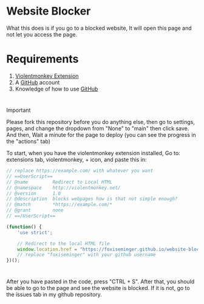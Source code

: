 # Website Blocker
What this does is if you go to a blocked website, It will open this page and not let you access the page.
# Requirements
1. [Violentmonkey Extension](https://violentmonkey.github.io)
2. A [GitHub](https://github.com/) account
3. Knowledge of how to use [GitHub](https://github.com/)
#
>[!IMPORTANT]
>
>Please fork this repository before you do anything else, then go to settings, pages, and change the dropdown from "None" to "main" then click save. And then, Wait a minute for the page to deploy (you can see the progress in the "actions" tab)

To start, when you have the violentmonkey extension installed, Go to: extensions tab, violentmonkey, + icon, and paste this in:
```javascript
// replace https://example.com/ with whatever you want
// ==UserScript==
// @name         Redirect to Local HTML
// @namespace    http://violentmonkey.net/
// @version      1.0
// @description  blocks webpages how is that not simple enough?
// @match        *https://example.com/*
// @grant        none
// ==/UserScript==

(function() {
    'use strict';

    // Redirect to the local HTML file
    window.location.href = "https://foxiseminger.github.io/website-blocker/";
    // replace "foxiseminger" with your github username
})();
```
#
After you have pasted in the code, press "CTRL + S". After that, you should be able to go to the page and see the website is blocked. If it is not, go to the issues tab in my github repository.
